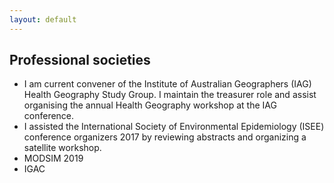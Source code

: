 ```yaml
---
layout: default
---
```


## Professional societies

- I am current convener of the Institute of Australian Geographers (IAG) Health Geography Study Group. I maintain the treasurer role and assist organising the annual Health Geography workshop at the IAG conference.
- I assisted the International Society of Environmental Epidemiology (ISEE) conference organizers 2017 by reviewing abstracts and organizing a satellite workshop.
- MODSIM 2019
- IGAC

